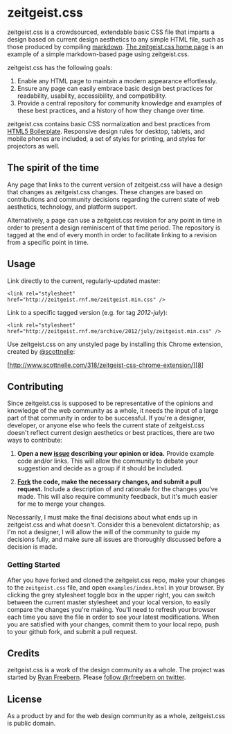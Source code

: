 zeitgeist.css
=============

zeitgeist.css is a crowdsourced, extendable basic CSS file that imparts a design based on current design aesthetics to any simple HTML file, such as those produced by compiling [markdown][1]. [The zeitgeist.css home page][9] is an example of a simple markdown-based page using zeitgeist.css.

zeitgeist.css has the following goals:

1. Enable any HTML page to maintain a modern appearance effortlessly.
2. Ensure any page can easily embrace basic design best practices for readability, usability, accessibility, and compatibility.
3. Provide a central repository for community knowledge and examples of these best practices, and a history of how they change over time.

zeitgeist.css contains basic CSS normalization and best practices from [HTML5 Boilerplate][2]. Responsive design rules for desktop, tablets, and mobile phones are included, a set of styles for printing, and styles for projectors as well.

The spirit of the time
----------------------

Any page that links to the current version of zeitgeist.css will have a design that changes as zeitgeist.css changes. These changes are based on contributions and community decisions regarding the current state of web aesthetics, technology, and platform support.

Alternatively, a page can use a zeitgeist.css revision for any point in time in order to present a design reminiscent of that time period. The repository is tagged at the end of every month in order to facilitate linking to a revision from a specific point in time.

Usage
-----

Link directly to the current, regularly-updated master:

    <link rel="stylesheet" href="http://zeitgeist.rnf.me/zeitgeist.min.css" />

Link to a specific tagged version (e.g. for tag _2012-july_):

    <link rel="stylesheet" href="http://zeitgeist.rnf.me/archive/2012/july/zeitgeist.min.css" />

Use zeitgeist.css on any unstyled page by installing this Chrome extension, created by [@scottnelle][7]:

[http://www.scottnelle.com/318/zeitgeist-css-chrome-extension/][8]

Contributing
------------

Since zeitgeist.css is supposed to be representative of the opinions and knowledge of the web community as a whole, it needs the input of a large part of that community in order to be successful. If you're a designer, developer, or anyone else who feels the current state of zeitgeist.css doesn't reflect current design aesthetics or best practices, there are two ways to contribute:

1. **Open a new [issue][3] describing your opinion or idea.**
    Provide example code and/or links. This will allow the community to debate your suggestion and decide as a group if it should be included.

2. **[Fork][4] the code, make the necessary changes, and submit a pull request.**
    Include a description of and rationale for the changes you've made. This will also require community feedback, but it's much easier for me to merge your changes.

Necessarily, I must make the final decisions about what ends up in zeitgeist.css and what doesn't. Consider this a benevolent dictatorship; as I'm not a designer, I will allow the will of the community to guide my decisions fully, and make sure all issues are thoroughly discussed before a decision is made.

### Getting Started

After you have forked and cloned the zeitgeist.css repo, make your changes to the `zeitgeist.css` file, and open `examples/index.html` in your browser. By clicking the grey stylesheet toggle box in the upper right, you can switch between the current master stylesheet and your local version, to easily compare the changes you're making. You'll need to refresh your browser each time you save the file in order to see your latest modifications. When you are satisfied with your changes, commit them to your local repo, push to your github fork, and submit a pull request.

Credits
-------

zeitgeist.css is a work of the design community as a whole. The project was started by [Ryan Freebern][5]. Please [follow @rfreebern on twitter][6].

License
-------

As a product by and for the web design community as a whole, zeitgeist.css is public domain.

 [1]: http://daringfireball.net/projects/markdown "Daring Fireball: Markdown"
 [2]: http://h5bp.com "HTML5 Boilerplate"
 [3]: https://github.com/rfreebern/zeitgeist.css/issues "zeitgeist.css Issues"
 [4]: https://github.com/rfreebern/zeitgeist.css/fork_select "Fork zeitgeist.css"
 [5]: http://rnf.me "Ryan Freebern: I &hearts; the web."
 [6]: http://twitter.com/rfreebern "@rfreebern on Twitter"
 [7]: http://twitter.com/scottnelle "@scottnelle on Twitter"
 [8]: http://www.scottnelle.com/318/zeitgeist-css-chrome-extension/ "zeitgeist.css Chrome extension by Scott Nelle"
 [9]: http://zeitgeist.rnf.me "zeitgeist.css"

